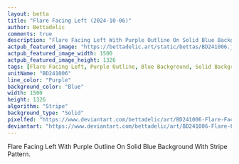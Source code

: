 ```yaml
---
layout: betta
title: "Flare Facing Left (2024-10-06)"
author: Bettadelic
comments: true
description: "Flare Facing Left With Purple Outline On Solid Blue Background With Stripe Pattern."
actpub_featured_image: "https://bettadelic.art/static/bettas/BD241006.jpg"
actpub_featured_image_width: 1500
actpub_featured_image_height: 1326
tags: [Flare Facing Left, Purple Outline, Blue Background, Solid Background Pattern, Stripe Pattern, October 2024]
unitName: "BD241006"
line_color: "Purple"
background_color: "Blue"
width: 1500
height: 1326
algorithm: "Stripe"
background_type: "Solid"
pixelfed: "https://www.deviantart.com/bettadelic/art/BD241006-Flare-Facing-Left-2024-10-06-1107177467"
deviantart: "https://www.deviantart.com/bettadelic/art/BD241006-Flare-Facing-Left-2024-10-06-1107177467"
---
```


Flare Facing Left With Purple Outline On Solid Blue Background With Stripe Pattern.
